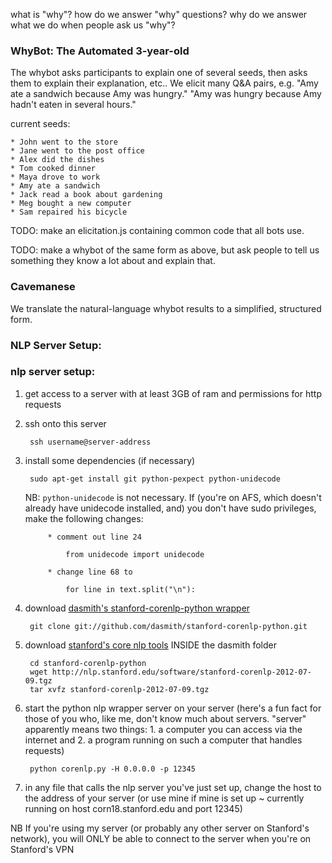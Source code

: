 what is "why"?
how do we answer "why" questions?
why do we answer what we do when people ask us "why"?

### WhyBot: The Automated 3-year-old

The whybot asks participants to explain one of several seeds, then asks them to explain their explanation, etc.. We elicit many Q&A pairs, e.g. "Amy ate a sandwich because Amy was hungry." "Amy was hungry because Amy hadn't eaten in several hours."

current seeds:

	* John went to the store
    * Jane went to the post office
    * Alex did the dishes
    * Tom cooked dinner
    * Maya drove to work
    * Amy ate a sandwich
    * Jack read a book about gardening
    * Meg bought a new computer
    * Sam repaired his bicycle

TODO: make an elicitation.js containing common code that all bots use.

TODO: make a whybot of the same form as above, but ask people to tell us something they know a lot about and explain that.

### Cavemanese

We translate the natural-language whybot results to a simplified, structured form.

### NLP Server Setup:

### nlp server setup:

1. get access to a server with at least 3GB of ram and permissions for http requests

1. ssh onto this server

        ssh username@server-address

1. install some dependencies (if necessary)

        sudo apt-get install git python-pexpect python-unidecode

    NB: `python-unidecode` is not necessary. If (you're on AFS, which doesn't already have unidecode installed, and) you don't have sudo privileges, make the following changes:

            * comment out line 24

                from unidecode import unidecode

            * change line 68 to

                for line in text.split("\n"):

1. download [dasmith's stanford-corenlp-python wrapper](https://github.com/dasmith/stanford-corenlp-python)

        git clone git://github.com/dasmith/stanford-corenlp-python.git

1. download [stanford's core nlp tools](http://nlp.stanford.edu/software/corenlp.shtml) INSIDE the dasmith folder

        cd stanford-corenlp-python
        wget http://nlp.stanford.edu/software/stanford-corenlp-2012-07-09.tgz
        tar xvfz stanford-corenlp-2012-07-09.tgz

1. start the python nlp wrapper server on your server (here's a fun fact for those of you who, like me, don't know much about servers. "server" apparently means two things: 1. a computer you can access via the internet and 2. a program running on such a computer that handles requests)

        python corenlp.py -H 0.0.0.0 -p 12345

1. in any file that calls the nlp server you've just set up, change the host to the address of your server (or use mine if mine is set up ~ currently running on host corn18.stanford.edu and port 12345)

NB If you're using my server (or probably any other server on Stanford's network), you will ONLY be able to connect to the server when you're on Stanford's VPN
